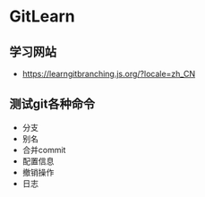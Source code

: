 # GitLearn

## 学习网站

- https://learngitbranching.js.org/?locale=zh_CN

## 测试git各种命令

- 分支
- 别名
- 合并commit
- 配置信息
- 撤销操作
- 日志


